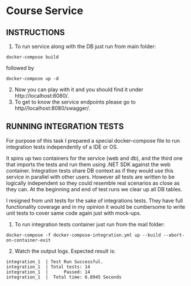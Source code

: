 # Course Service

## INSTRUCTIONS

1. To run service along with the DB just run from main folder:

```
docker-compose build 
```
followed by 
```
docker-compose up -d
```
2. Now you can play with it and you should find it under http://localhost:8080/.
3. To get to know the service endpoints please go to http//localhost:8080/swagger/.

## RUNNING INTEGRATION TESTS

For purpose of this task I prepared a special docker-compose file to run integration tests independently of a IDE or OS.

It spins up two containers for the service (web and db), and the third one that imports the tests and run them using .NET SDK against the web container. Integration tests share DB context as if they would use this service in parallel with other users. However all tests are written to be logically independent so they could resemble real scenarios as close as they can. At the beginning and end of test runs we clear up all DB tables. 

I resigned from unit tests for the sake of integrations tests. They have full functionality coverage and in my opinion it would be cumbersome to write unit tests to cover same code again just with mock-ups.

1. To run integration tests container just run from the mail folder:
```
docker-compose -f docker-compose-integration.yml up --build --abort-on-container-exit
```
2. Watch the output logs. Expected result is: 
```
integration_1  | Test Run Successful.
integration_1  | Total tests: 14
integration_1  |      Passed: 14
integration_1  |  Total time: 6.8945 Seconds
```
